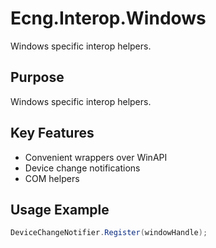 # Ecng.Interop.Windows

Windows specific interop helpers.

## Purpose

Windows specific interop helpers.

## Key Features

- Convenient wrappers over WinAPI
- Device change notifications
- COM helpers

## Usage Example

```csharp
DeviceChangeNotifier.Register(windowHandle);
```
